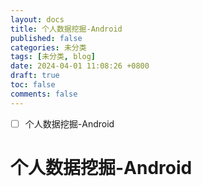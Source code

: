 ```yaml
---
layout: docs
title: 个人数据挖掘-Android
published: false
categories: 未分类
tags: [未分类, blog]
date: 2024-04-01 11:08:26 +0800
draft: true
toc: false
comments: false
---
```


- [ ] 个人数据挖掘-Android

# 个人数据挖掘-Android

